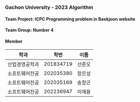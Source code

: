 ### Gachon University - 2023 Algorithm

#### Team Project: ICPC Programming problem in Baekjoon website

#### Team Group: Number 4

#### Member

|학과|학번|이름|
|---|---|---|
|산업경영공학과|201834719|선준오|
|소프트웨어전공|202035380|장은성|
|소프트웨어전공|202035169|송창곤|
|소프트웨어전공|202236947|이재용|
